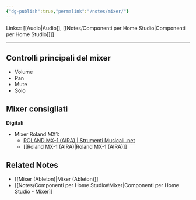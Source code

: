 ```yaml
---
{"dg-publish":true,"permalink":"/notes/mixer/"}
---
```


Links:: [[Audio\|Audio]], [[Notes/Componenti per Home Studio\|Componenti per Home Studio]]]]

---
## Controlli principali del mixer

- Volume
- Pan
- Mute 
- Solo


## Mixer consigliati

**Digitali**
- Mixer Roland MX1: 
	- [ROLAND MX-1 (AIRA) | Strumenti Musicali .net](https://www.strumentimusicali.net/product_info.php/products_id/51797/roland-mx-1-aira.html)
	- [[Roland MX-1 (AIRA)\|Roland MX-1 (AIRA)]]



## Related Notes

- [[Mixer (Ableton)\|Mixer (Ableton)]]
- [[Notes/Componenti per Home Studio#Mixer\|Componenti per Home Studio - Mixer]]



